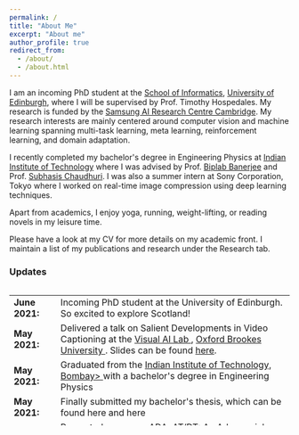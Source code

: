 ```yaml
---
permalink: /
title: "About Me"
excerpt: "About me"
author_profile: true
redirect_from: 
  - /about/
  - /about.html
---
```


I am an incoming PhD student at the [School of Informatics](https://www.ed.ac.uk/informatics), [University of Edinburgh](https://www.ed.ac.uk/), where I will be supervised by Prof. Timothy Hospedales. My research is funded by the [Samsung AI Research Centre Cambridge](https://research.samsung.com/aicenter_cambridge). My research interests are mainly centered around computer vision and machine learning spanning multi-task learning, meta learning, reinforcement learning, and domain adaptation.


I recently completed my bachelor's degree in Engineering Physics at [Indian Institute of Technology](https://www.iitb.ac.in) where I was advised by Prof. [Biplab Banerjee](https://biplab-banerjee.github.io/) and Prof. [Subhasis Chaudhuri](https://www.ee.iitb.ac.in/~sc/main/main.html). I was also a summer intern at Sony Corporation, Tokyo where I worked on real-time image compression using deep learning techniques. 


Apart from academics, I enjoy yoga, running, weight-lifting, or reading novels in my leisure time.


Please have a look at my CV for more details on my academic front. I maintain a list of my publications and research  under the Research tab.  

### Updates

<div style="height:250px;overflow:auto;">
<table>
<col width="100px">
<col width="630px">
<tr><td><b>June 2021:</b></td><td>Incoming PhD student at the University of Edinburgh. So excited to explore Scotland!</td></tr>
<tr><td><b>May 2021:</b></td><td>Delivered a talk on Salient Developments in Video Captioning at the <a href="https://cms.brookes.ac.uk/staff/FabioCuzzolin/"> Visual AI Lab </a>, <a href="https://www.brookes.ac.uk/"> Oxford Brookes University </a>. Slides can be found <a href="images/Visual_AI_Lab_Video_Captioning.pdf"> here</a>.</td></tr>
<tr><td><b>May 2021:</b></td><td>Graduated from the <a href="https://www.iitb.ac.in/"> Indian Institute of Technology, Bombay> </a> with a bachelor's degree in Engineering Physics</td></tr>
<tr><td><b>May 2021:</b></td><td>Finally submitted my bachelor's thesis, which can be found here and here</td></tr>
<tr><td><b>Jan 2021:</b></td><td>Presented our paper <a href="https://arxiv.org/pdf/2010.01999"> ADA-AT/DT: An Adversarial Approach for Cross-Domain and Cross-Task Knowledge Transfer </a> at the Winter Conference on Applications in Computer Vision (WACV) 2021 </td></tr>
<tr><td><b>Jan 2021:</b></td><td>Presented our paper <a href="https://openaccess.thecvf.com/content/WACV2021/papers/Chavhan_ADA-ATDT_An_Adversarial_Approach_for_Cross-Domain_and_Cross-Task_Knowledge_Transfer_WACV_2021_paper.pdf"> A Novel Actor Dual-Critic Model for Remote Sensing Image Captioning</a> at the Internation Conference on Pattern Recognition (ICPR) 2021 </td></tr>
<tr><td><b>Aug 2020:</b></td><td>Completed my remote internship at the Tokyo Laboratories, Sony Corporation working on Deep Learning Techniques for Image Compression</td></tr>
<tr><td><b> Dec 2019:</b></td><td> Attended the National conference on Computer Vision Pattern Recognition, Image Processing and Graphics 2019, Hubli, Karnataka. It was a really great experience!</td></tr>
<tr><td><b> June 2019:</b></td><td> I received an AP grade for the course "Machine Learning for Remote sensing - II", for being in top 1%.</td></tr>
<tr><td><b> April 2019:</b></td><td> Gave a talk on the topic Generative Adversarial Networks on Image Style Transfer  under Reflections, Web and Coding Club, IIT Bombay</td></tr>
<tr><td><b> May 2018:</b></td><td> Awarded the Technical Freshman of the Year in IIT Bombay! </td></tr>
